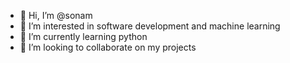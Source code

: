 - 👋 Hi, I’m @sonam
- 👀 I’m interested in software development and machine learning
- 🌱 I’m currently learning python
- 💞️ I’m looking to collaborate on my projects
  
  
  

<!---
sonam-chosphel/sonam-chosphel is a ✨ special ✨ repository because its `README.md` (this file) appears on your GitHub profile.
You can click the Preview link to take a look at your changes.
--->
